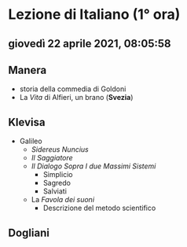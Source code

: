 # Lezione di Italiano (1° ora)

## giovedì 22 aprile 2021, 08:05:58


## Manera
* storia della commedia di Goldoni
* La *Vita* di Alfieri, un brano (**Svezia**)

## Klevisa
* Galileo
	* _Sidereus Nuncius_
	* _Il Saggiatore_
	* _Il Dialogo Sopra I due Massimi Sistemi_
		* Simplicio
		* Sagredo
		* Salviati
	* La *Favola dei suoni*
		* Descrizione del metodo scientifico
## Dogliani


<!--stackedit_data:
eyJoaXN0b3J5IjpbMTcxODk4NTE0MCwtMTA3MjI2NjE4MSw2Mj
M2MTM3NSwtMTMyNDA1MDIwN119
-->